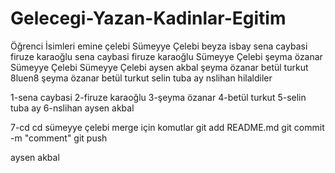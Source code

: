 # Gelecegi-Yazan-Kadinlar-Egitim 
Öğrenci İsimleri
emine çelebi
Sümeyye Çelebi
beyza isbay
sena caybasi
firuze karaoğlu
sena caybasi
firuze karaoğlu
Sümeyye Çelebi
şeyma özanar
 Sümeyye Çelebi
Sümeyye Çelebi
aysen akbal
şeyma özanar
betül turkut
8luen8
şeyma özanar
betül turkut
selin tuba ay
nslihan
hilaldiler

1-sena caybasi
2-firuze karaoğlu
3-şeyma özanar
4-betül turkut
5-selin tuba ay
6-nslihan
aysen akbal

7-cd
cd sümeyye çelebi
merge için komutlar
git add README.md
git commit -m "comment"
git push

aysen akbal

